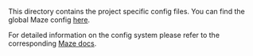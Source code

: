 This directory contains the project specific config files. 
You can find the global Maze config [here](https://github.com/enlite-ai/maze/tree/main/maze/conf).

For detailed information on the config system please refer to the corresponding
[Maze docs](https://maze-rl.readthedocs.io/en/latest/concepts_and_structure/hydra.html).
